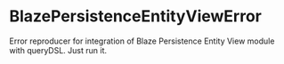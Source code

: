 # BlazePersistenceEntityViewError
Error reproducer for integration of Blaze Persistence Entity View module with queryDSL. Just run it. 
